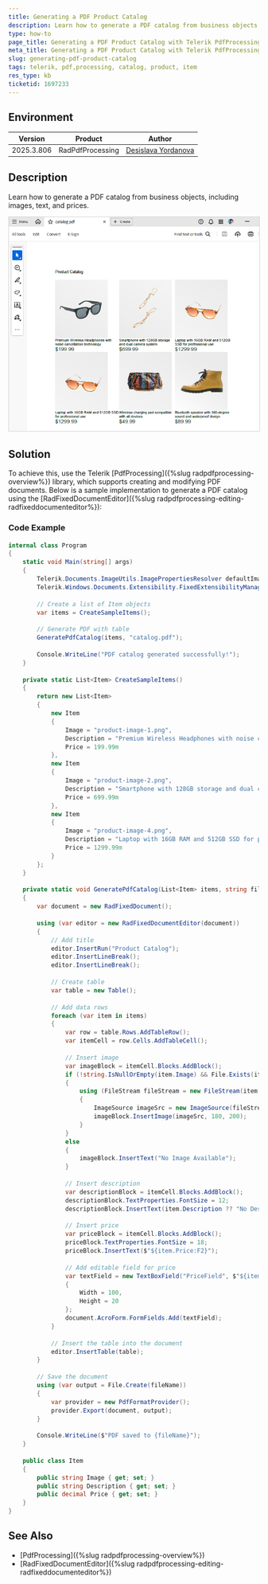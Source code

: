 ```yaml
---
title: Generating a PDF Product Catalog
description: Learn how to generate a PDF catalog from business objects adding images, and text fields into a PDF using Telerik PdfProcessing.
type: how-to
page_title: Generating a PDF Product Catalog with Telerik PdfProcessing
meta_title: Generating a PDF Product Catalog with Telerik PdfProcessing
slug: generating-pdf-product-catalog
tags: telerik, pdf,processing, catalog, product, item
res_type: kb
ticketid: 1697233
---
```

<style>
img[alt$="><"] {
  border: 1px solid lightgrey;
}
</style>

## Environment

| Version | Product | Author | 
| ---- | ---- | ---- | 
| 2025.3.806| RadPdfProcessing |[Desislava Yordanova](https://www.telerik.com/blogs/author/desislava-yordanova)| 

## Description

Learn how to generate a PDF catalog from business objects, including images, text, and prices.

![Generating a PDF Product Catalog ><](images\generate-pdf-product-catalog.png) 

## Solution

To achieve this, use the Telerik [PdfProcessing]({%slug radpdfprocessing-overview%}) library, which supports creating and modifying PDF documents. Below is a sample implementation to generate a PDF catalog using the [RadFixedDocumentEditor]({%slug radpdfprocessing-editing-radfixeddocumenteditor%}):

### Code Example

```csharp
internal class Program
{
    static void Main(string[] args)
    {
        Telerik.Documents.ImageUtils.ImagePropertiesResolver defaultImagePropertiesResolver = new Telerik.Documents.ImageUtils.ImagePropertiesResolver();
        Telerik.Windows.Documents.Extensibility.FixedExtensibilityManager.ImagePropertiesResolver = defaultImagePropertiesResolver;

        // Create a list of Item objects
        var items = CreateSampleItems();

        // Generate PDF with table
        GeneratePdfCatalog(items, "catalog.pdf");

        Console.WriteLine("PDF catalog generated successfully!");
    }

    private static List<Item> CreateSampleItems()
    {
        return new List<Item>
        {
            new Item
            {
                Image = "product-image-1.png",
                Description = "Premium Wireless Headphones with noise cancellation technology",
                Price = 199.99m
            },
            new Item
            {
                Image = "product-image-2.png", 
                Description = "Smartphone with 128GB storage and dual camera system",
                Price = 699.99m
            },
            new Item
            {
                Image = "product-image-4.png",
                Description = "Laptop with 16GB RAM and 512GB SSD for professional use",
                Price = 1299.99m
            }
        };
    }

    private static void GeneratePdfCatalog(List<Item> items, string fileName)
    {
        var document = new RadFixedDocument();

        using (var editor = new RadFixedDocumentEditor(document))
        {
            // Add title
            editor.InsertRun("Product Catalog");
            editor.InsertLineBreak();
            editor.InsertLineBreak();

            // Create table
            var table = new Table();

            // Add data rows
            foreach (var item in items)
            {
                var row = table.Rows.AddTableRow();
                var itemCell = row.Cells.AddTableCell();

                // Insert image
                var imageBlock = itemCell.Blocks.AddBlock();
                if (!string.IsNullOrEmpty(item.Image) && File.Exists(item.Image))
                {
                    using (FileStream fileStream = new FileStream(item.Image, FileMode.Open))
                    {
                        ImageSource imageSrc = new ImageSource(fileStream);
                        imageBlock.InsertImage(imageSrc, 180, 200);
                    }
                }
                else
                {
                    imageBlock.InsertText("No Image Available");
                }

                // Insert description
                var descriptionBlock = itemCell.Blocks.AddBlock();
                descriptionBlock.TextProperties.FontSize = 12;
                descriptionBlock.InsertText(item.Description ?? "No Description");

                // Insert price
                var priceBlock = itemCell.Blocks.AddBlock();
                priceBlock.TextProperties.FontSize = 18;
                priceBlock.InsertText($"${item.Price:F2}");

                // Add editable field for price
                var textField = new TextBoxField("PriceField", $"${item.Price:F2}")
                {
                    Width = 100,
                    Height = 20
                };
                document.AcroForm.FormFields.Add(textField);
            }

            // Insert the table into the document
            editor.InsertTable(table);
        }

        // Save the document
        using (var output = File.Create(fileName))
        {
            var provider = new PdfFormatProvider();
            provider.Export(document, output);
        }

        Console.WriteLine($"PDF saved to {fileName}");
    }

    public class Item
    {
        public string Image { get; set; }
        public string Description { get; set; }
        public decimal Price { get; set; }
    }
}
```

## See Also

- [PdfProcessing]({%slug radpdfprocessing-overview%})
- [RadFixedDocumentEditor]({%slug radpdfprocessing-editing-radfixeddocumenteditor%})

